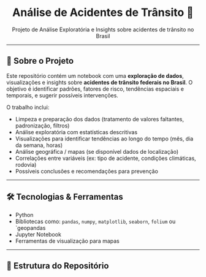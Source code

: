 <h1 align="center">Análise de Acidentes de Trânsito 🚗</h1>

<p align="center">
  Projeto de Análise Exploratória e Insights sobre acidentes de trânsito no Brasil
</p>

---

## 🧩 Sobre o Projeto

Este repositório contém um notebook com uma **exploração de dados**, visualizações e insights sobre **acidentes de trânsito federais no Brasil**. O objetivo é identificar padrões, fatores de risco, tendências espaciais e temporais, e sugerir possíveis intervenções.

O trabalho inclui:
- Limpeza e preparação dos dados (tratamento de valores faltantes, padronização, filtros)
- Análise exploratória com estatísticas descritivas
- Visualizações para identificar tendências ao longo do tempo (mês, dia da semana, horas)
- Análise geográfica / mapas (se disponível dados de localização)
- Correlações entre variáveis (ex: tipo de acidente, condições climáticas, rodovia)
- Possíveis conclusões e recomendações para prevenção

---

## 🛠️ Tecnologias & Ferramentas

- Python  
- Bibliotecas como: `pandas`, `numpy`, `matplotlib`, `seaborn`, `folium` ou `geopandas 
- Jupyter Notebook  
- Ferramentas de visualização para mapas

---

## 📂 Estrutura do Repositório

